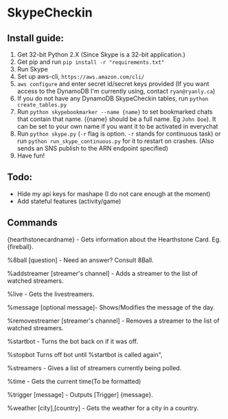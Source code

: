 SkypeCheckin
==============

Install guide:
--------------

1. Get 32-bit Python 2.X (Since Skype is a 32-bit application.) 
2. Get pip and run `pip install -r "requirements.txt"`
3. Run Skype
4. Set up aws-cli, `https://aws.amazon.com/cli/`
5. `aws configure` and enter secret id/secret keys provided (If you want access to the DynamoDB I'm currently using, contact `ryan@ryanly.ca`)
6. If you do not have any DynamoDB SkypeCheckin tables, run `python create_tables.py`
7. Run `python skypebookmarker --name {name}` to set bookmarked chats that contain that name. ({name} should be a full name. Eg `John Doe`).  It can be set to your own name if you want it to be activated in everychat
8. Run `python skype.py` (`-r` flag is option. `-r` stands for continuous task) or run `python run_skype_continuous.py` for it to restart on crashes. (Also sends an SNS publish to the ARN endpoint specified) 
9. Have fun!

Todo:
------------
- Hide my api keys for mashape (I do not care enough at the moment)
- Add stateful features (activity/game)

Commands
--------------

{hearthstonecardname} - Gets information about the Hearthstone Card. Eg. {fireball}.

%8ball [question] - Need an answer? Consult 8Ball.

%addstreamer [streamer's channel] - Adds a streamer to the list of watched streamers.

%live - Gets the livestreamers.

%message [optional message]- Shows/Modifies the message of the day.

%removestreamer [streamer's channel] - Removes a streamer to the list of watched streamers.

%startbot - Turns the bot back on if it was off.

%stopbot Turns off bot until %startbot is called again",

%streamers - Gives a list of streamers currently being polled.

%time - Gets the current time(To be formatted)

%trigger [message] - Outputs [Trigger] {message}.

%weather [city],[country] - Gets the weather for a city in a country.

